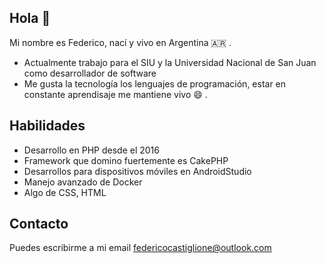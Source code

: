 ## Hola 👋

Mi nombre es Federico, nací y vivo en Argentina :argentina: .

* Actualmente trabajo para el SIU y la Universidad Nacional de San Juan como desarrollador de software
* Me gusta la tecnología los lenguajes de programación, estar en constante aprendisaje me mantiene vivo :smile: .

## Habilidades

* Desarrollo en PHP desde el 2016
* Framework que domino fuertemente es CakePHP
* Desarrollos para dispositivos móviles en AndroidStudio
* Manejo avanzado de Docker
* Algo de CSS, HTML

## Contacto

Puedes escribirme a mi email <federicocastiglione@outlook.com>

